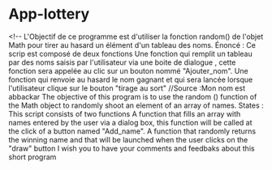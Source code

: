 # App-lottery
&lt;!-- L'Objectif de ce programme est d'utiliser la fonction random() de l'objet Math pour tirer au hasard un élément d'un tableau des noms. Énoncé :       Ce scrip est composé de deux fonctions      Une fonction qui remplit un tableau par des noms  saisis par l'utilisateur  via une boite de dialogue , cette fonction sera appelée au  clic sur un bouton nommé "Ajouter_nom".      Une fonction qui renvoie au hasard le nom gagnant et qui sera lancée lorsque l'utilisateur clique sur le  bouton "tirage au sort"     //Source :Mon nom  est abbackar         The objective of this program is to use the random () function of the Math object to randomly shoot an element of an array of names. States :        This script consists of two functions       A function that fills an array with names entered by the user via a dialog box, this function will be called at the click of a button named "Add_name".       A function that randomly returns the winning name and that will be launched when the user clicks on the "draw" button       I wish you  to have your comments and feedbaks about this short program 
